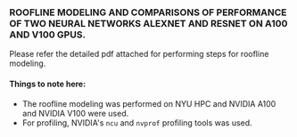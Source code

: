### ROOFLINE MODELING AND COMPARISONS OF PERFORMANCE OF TWO NEURAL NETWORKS ALEXNET AND RESNET ON A100 AND V100 GPUS.
Please refer the detailed pdf attached for performing steps for roofline modeling.

#### Things to note here:

- The roofline modeling was performed on NYU HPC and NVIDIA A100 and NVIDIA V100 were used.
- For profiling, NVIDIA's `ncu` and `nvprof` profiling tools was used.
